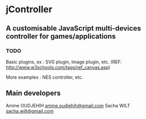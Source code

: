 # jController

## A customisable JavaScript multi-devices controller for games/applications

### TODO

Basic plugins, ex : SVG plugin, Image plugin, etc.
(REF: http://www.w3schools.com/tags/ref_canvas.asp)

More examples : NES controller, etc.

## Main developers

Amine OUDJEHIH <amine.oudjehih@gmail.com>
Sacha WILT <sacha.wilt@gmail.com>

